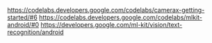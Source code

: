 https://codelabs.developers.google.com/codelabs/camerax-getting-started/#6
https://codelabs.developers.google.com/codelabs/mlkit-android/#0
https://developers.google.com/ml-kit/vision/text-recognition/android
